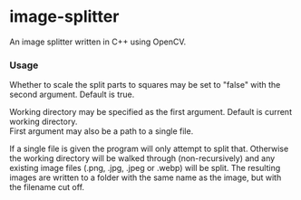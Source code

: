 # image-splitter
An image splitter written in C++ using OpenCV.

### Usage
Whether to scale the split parts to squares may be set to "false" with the second argument. Default is true.

Working directory may be specified as the first argument. Default is current working directory.\
First argument may also be a path to a single file.

If a single file is given the program will only attempt to split that. 
Otherwise the working directory will be walked through (non-recursively) and any existing image files (.png, .jpg, .jpeg or .webp) will be split.
The resulting images are written to a folder with the same name as the image, but with the filename cut off.
